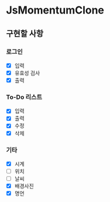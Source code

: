 # JsMomentumClone
  
## 구현할 사항
### 로그인
- [x] 입력  
- [x] 유효성 검사  
- [x] 출력  

### To-Do 리스트  
- [x] 입력
- [x] 출력
- [x] 수정
- [x] 삭제

### 기타
- [x] 시계  
- [ ] 위치  
- [ ] 날씨  
- [x] 배경사진  
- [x] 명언  
